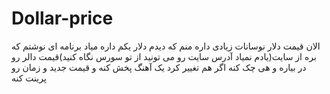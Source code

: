 # Dollar-price
الان قیمت دلار نوسانات زیادی داره منم که دیدم دلار یکم داره میاد برنامه ای نوشتم که بره از سایت(یادم نمیاد آدرس سایت رو می تونید از تو سورس نگاه کنید)قیمت دالر رو در بیاره و هی چک کنه اگر هم تغییر کرد یک آهنگ پخش کنه و قیمت جدید و زمان رو پرینت کنه 
